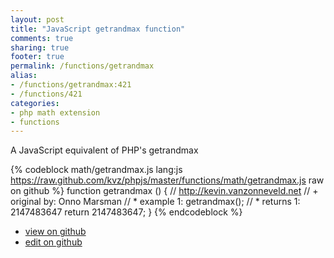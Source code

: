 ```yaml
---
layout: post
title: "JavaScript getrandmax function"
comments: true
sharing: true
footer: true
permalink: /functions/getrandmax
alias:
- /functions/getrandmax:421
- /functions/421
categories:
- php math extension
- functions
---
```

A JavaScript equivalent of PHP's getrandmax

<!-- more -->

{% codeblock math/getrandmax.js lang:js https://raw.github.com/kvz/phpjs/master/functions/math/getrandmax.js raw on github %}
function getrandmax () {
    // http://kevin.vanzonneveld.net
    // +   original by: Onno Marsman
    // *     example 1: getrandmax();
    // *     returns 1: 2147483647
    return 2147483647;
}
{% endcodeblock %}

 - [view on github](https://github.com/kvz/phpjs/blob/master/functions/math/getrandmax.js)
 - [edit on github](https://github.com/kvz/phpjs/edit/master/functions/math/getrandmax.js)

